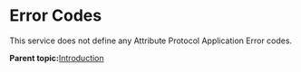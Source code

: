 # Error Codes

This service does not define any Attribute Protocol Application Error codes.

**Parent topic:**[Introduction](GUID-DC73AC27-EA5D-4A8B-AAE4-D88920E2E478.md)

